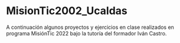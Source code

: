 # MisionTic2002_Ucaldas
A continuación algunos proyectos y ejercicios en clase realizados en programa MisiónTic 2022 bajo la tutoría del formador Iván Castro. 
